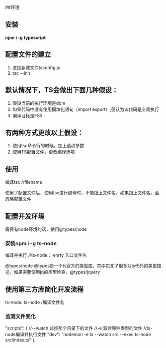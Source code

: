 ##环境

## 安装
#### npm i -g typescript


## 配置文件的建立
1. 直接新建文件tsconfig.js
2. tsc --init


## 默认情况下，TS会做出下面几种假设：
1. 假设当前的执行环境是dom
2. 如果代码中没有使用模块化语句（import export）,便认为该代码是全局执行
3. 编译目标是ES3

## 有两种方式更改以上假设：
1. 使用tsc命令行的时候，加上选项参数
2. 使用TS配置文件，更改编译选项

## 使用
编译tsc         //filename


使用了配置文件后，使用tsc进行编译时，不能跟上文件名，如果跟上文件名，会忽略配置文件

## 配置开发环境
需要有node环境的话，使用@types/node  


### 安装npm i -g ts-node
编译并执行      //ts-node：  enrty           入口文件名  

@types/node
@types是一个ts官方的类型库，其中包含了很多对js代码的类型描述，如果需要使用jq的类型检查，@types/jquery


## 使用第三方库简化开发流程
ts-node:    ts-node /编译文件名


### 监测文件变化

  "scripts": {
    //--watch  监控那个目录下的文件
    //-e    监控哪种类型的文件
    //ts-node编译并执行文件
    "dev": "nodemon -e ts --watch src --exec ts-node src/index.ts"
  },







